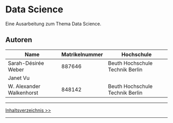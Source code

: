 # Data Science

Eine Ausarbeitung zum Thema Data Science.

## Autoren

| Name                     | Matrikelnummer | Hochschule                       |
| -----------              | -------------- | ------------------------------   |
| Sarah-Désirée Weber      | 887646         | Beuth Hochschule Technik Berlin  |
| Janet Vu                 |                |                                  |
| W. Alexander Walkenhorst | 848142         | Beuth Hochschule Technik Berlin  |

***
[Inhaltsverzeichnis >>](inhaltsverzeichnis.md)
***
